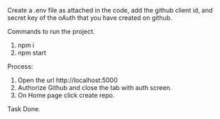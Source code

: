 Create a .env file as attached in the code, add the github client id, and secret key of the oAuth that you have created on github.

Commands to run the project.

1. npm i
2. npm start

Process:

1. Open the url http://localhost:5000
2. Authorize Github and close the tab with auth screen.
3. On Home page click create repo.

Task Done.
